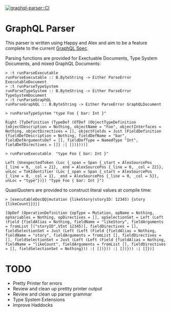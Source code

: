 [![graphql-parser::CI](https://github.com/solomon-b/graphql-parser/actions/workflows/haskell.yml/badge.svg)](https://github.com/solomon-b/graphql-parser/actions/workflows/haskell.yml)

# GraphQL Parser

This parser is written using Happy and Alex and aim to be a feature
complete to the current [GraphQL Spec](https://spec.graphql.org/).

Parsing functions are provided for Exectuable Documents, Type System Documents, and mixed GraphQL Documents:
```
> :t runParseExecutable 
runParseExecutable :: B.ByteString -> Either ParseError ExecutableDocument
> :t runParseTypeSystem 
runParseTypeSystem :: B.ByteString -> Either ParseError TypeSystemDocument
> :t runParseGraphQL 
runParseGraphQL :: B.ByteString -> Either ParseError GraphQLDocument
```

```
> runParseTypeSystem "type Foo { bar: Int }"

Right [TyDefinition (TypeDef (OTDef (ObjectTypeDefinition {objectDescription = Nothing, objectName = "Foo", objectInterfaces = Nothing, objectDirectives = [], objectFields = Just (FieldDefinition {fieldDefDescription = Nothing, fieldDefName = "bar", fieldDefArgumentsDef = [], fieldDefType = NamedType "Int", fieldDefDirectives = []} :| [])})))]

> runParseExecutable  "type Foo { bar: Int }"

Left (UnexpectedToken (Loc {_span = Span {_start = AlexSourcePos {_line = 0, _col = 21}, _end = AlexSourcePos {_line = 0, _col = 22}}, unLoc = TokIdentifier (Loc {_span = Span {_start = AlexSourcePos {_line = 0, _col = 1}, _end = AlexSourcePos {_line = 0, _col = 5}}, unLoc = "type"})}) "type Foo { bar: Int }")
```

QuasiQuoters are provided to construct literal values at compile time:
```
> [executableDocQQ|mutation {likeStory(storyID: 12345) {story {likeCount}}}|]

[OpDef (OperationDefinition {opType = Mutation, opName = Nothing, opVariables = Nothing, opDirectives = [], opSelectionSet = Left (Left (Field {fieldAlias = Nothing, fieldName = "likeStory", fieldArguments = fromList [("storyID",VInt 12345)], fieldDirectives = [], fieldSelectionSet = Just (Left (Left (Field {fieldAlias = Nothing, fieldName = "story", fieldArguments = fromList [], fieldDirectives = [], fieldSelectionSet = Just (Left (Left (Field {fieldAlias = Nothing, fieldName = "likeCount", fieldArguments = fromList [], fieldDirectives = [], fieldSelectionSet = Nothing})) :| [])})) :| [])})) :| []})]
```

# TODO

- Pretty Printer for errors
- Review and clean up prettty printer output
- Review and clean up parser grammar
- Type System Extensions
- Improve Haddocks
